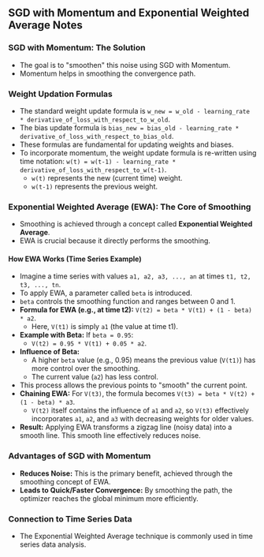 ## SGD with Momentum and Exponential Weighted Average Notes

### SGD with Momentum: The Solution
*   The goal is to "smoothen" this noise using SGD with Momentum.
*   Momentum helps in smoothing the convergence path.

### Weight Updation Formulas
*   The standard weight update formula is `w_new = w_old - learning_rate * derivative_of_loss_with_respect_to_w_old`.
*   The bias update formula is `bias_new = bias_old - learning_rate * derivative_of_loss_with_respect_to_bias_old`.
*   These formulas are fundamental for updating weights and biases.
*   To incorporate momentum, the weight update formula is re-written using time notation: `w(t) = w(t-1) - learning_rate * derivative_of_loss_with_respect_to_w(t-1)`.
    *   `w(t)` represents the new (current time) weight.
    *   `w(t-1)` represents the previous weight.

### Exponential Weighted Average (EWA): The Core of Smoothing
*   Smoothing is achieved through a concept called **Exponential Weighted Average**.
*   EWA is crucial because it directly performs the smoothing.

#### How EWA Works (Time Series Example)
*   Imagine a time series with values `a1, a2, a3, ..., an` at times `t1, t2, t3, ..., tn`.
*   To apply EWA, a parameter called `beta` is introduced.
*   `beta` controls the smoothing function and ranges between 0 and 1.
*   **Formula for EWA (e.g., at time t2):** `V(t2) = beta * V(t1) + (1 - beta) * a2`.
    *   Here, `V(t1)` is simply `a1` (the value at time t1).
*   **Example with Beta:** If `beta = 0.95`:
    *   `V(t2) = 0.95 * V(t1) + 0.05 * a2`.
*   **Influence of Beta:**
    *   A higher `beta` value (e.g., 0.95) means the previous value (`V(t1)`) has more control over the smoothing.
    *   The current value (`a2`) has less control.
*   This process allows the previous points to "smooth" the current point.
*   **Chaining EWA:** For `V(t3)`, the formula becomes `V(t3) = beta * V(t2) + (1 - beta) * a3`.
    *   `V(t2)` itself contains the influence of `a1` and `a2`, so `V(t3)` effectively incorporates `a1`, `a2`, and `a3` with decreasing weights for older values.
*   **Result:** Applying EWA transforms a zigzag line (noisy data) into a smooth line. This smooth line effectively reduces noise.

### Advantages of SGD with Momentum
*   **Reduces Noise:** This is the primary benefit, achieved through the smoothing concept of EWA.
*   **Leads to Quick/Faster Convergence:** By smoothing the path, the optimizer reaches the global minimum more efficiently.

### Connection to Time Series Data
*   The Exponential Weighted Average technique is commonly used in time series data analysis.